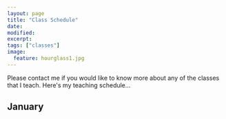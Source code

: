 ```yaml
---
layout: page
title: "Class Schedule"
date:
modified:
excerpt:
tags: ["classes"]
image:
  feature: hourglass1.jpg
---
```


Please contact me if you would like to know more about any of the classes that I teach. Here's my teaching schedule...

## January
